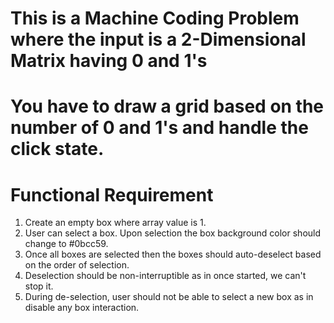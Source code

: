 # This is a Machine Coding Problem where the input is a 2-Dimensional Matrix having 0 and 1's
# You have to draw a grid based on the number of 0 and 1's and handle the click state.




# Functional Requirement
1. Create an empty box where array value is 1.
2. User can select a box. Upon selection the box background color should change to #0bcc59.
3. Once all boxes are selected then the boxes should auto-deselect based on the order of selection.
4. Deselection should be non-interruptible as in once started, we can't stop it.
5. During de-selection, user should not be able to select a new box as in disable any box interaction.



